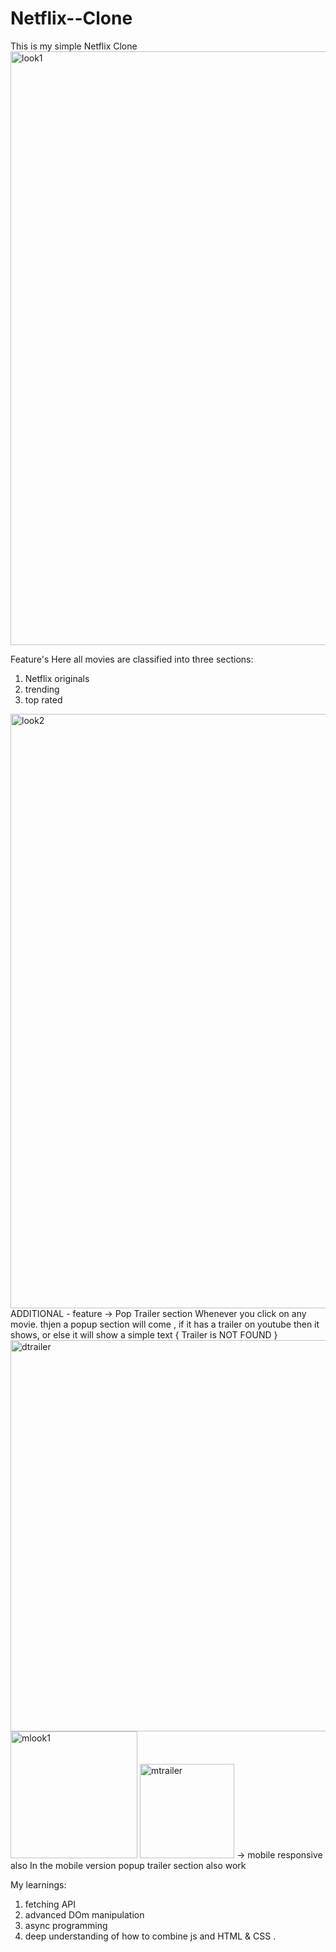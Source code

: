 # Netflix--Clone
This is my simple Netflix Clone 
<img width="950" alt="look1" src="https://user-images.githubusercontent.com/105824474/206873746-e0042b55-3993-46df-ad21-83606832078c.png">

Feature's
Here all movies are classified into three sections: 
1) Netflix originals
2) trending 
3) top rated
<img width="951" alt="look2" src="https://user-images.githubusercontent.com/105824474/206873733-45a24c3e-21e2-45ad-bcd3-be7fd6e81885.png">
ADDITIONAL - feature
-> Pop Trailer section
Whenever you click on any movie. thjen a popup section will come , if it has a trailer on youtube then it shows, or else it will show a simple text { Trailer is NOT FOUND }
<img width="626" alt="dtrailer" src="https://user-images.githubusercontent.com/105824474/206873934-a726290f-8ec8-4ab5-a35d-07492196a54f.png">
<img width="203" alt="mlook1" src="https://user-images.githubusercontent.com/105824474/206873741-327c9761-7c40-4c2e-8eef-896232e0c07d.png">
<img width="151" alt="mtrailer" src="https://user-images.githubusercontent.com/105824474/206873744-1bfd9cd9-e809-4b17-a3d2-f95b434f63ef.png">
-> mobile responsive also 
In the mobile version popup trailer section also work 

My learnings:
1) fetching API
2) advanced DOm manipulation 
3) async programming 
4) deep understanding of how to combine js and HTML & CSS .
